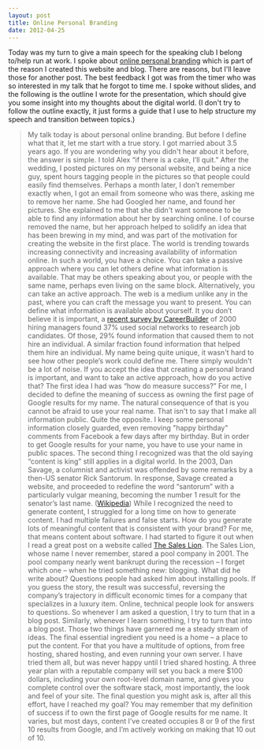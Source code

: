 ```yaml
---
layout: post
title: Online Personal Branding
date: 2012-04-25
---
```


Today was my turn to give a main speech for the speaking club I belong to/help run at work. I spoke about [online personal branding](http://en.wikipedia.org/wiki/Personal_branding) which is part of the reason I created this website and blog. There are reasons, but I'll leave those for another post. The best feedback I got was from the timer who was so interested in my talk that he forgot to time me. I spoke without slides, and the following is the outline I wrote for the presentation, which should give you some insight into my thoughts about the digital world. (I don't try to follow the outline exactly, it just forms a guide that I use to help structure my speech and transition between topics.)

> My talk today is about personal online branding.
> But before I define what that it, let me start with a true story. I got married about 3.5 years ago. If you are wondering why you didn't hear about it before, the answer is simple. I told Alex “if there is a cake, I’ll quit.”
> After the wedding, I posted pictures on my personal website, and being a nice guy, spent hours tagging people in the pictures so that people could easily find themselves.
> Perhaps a month later, I don’t remember exactly when, I got an email from someone who was there, asking me to remove her name. She had Googled her name, and found her pictures. She explained to me that she didn't want someone to be able to find any information about her by searching online.
> I of course removed the name, but her approach helped to solidify an idea that has been brewing in my mind, and was part of the motivation for creating the website in the first place. The world is trending towards increasing connectivity and increasing availability of information online. In such a world, you have a choice.
> You can take a passive approach where you can let others define what information is available. That may be others speaking about you, or people with the same name, perhaps even living on the same block.
> Alternatively, you can take an active approach. The web is a medium unlike any in the past, where you can craft the message you want to present. You can define what information is available about yourself.
> It you don’t believe it is important, a [recent survey by CareerBuilder](http://www.careerbuilder.com/JobPoster/Resources/page.aspx?pagever=2012SocialMedia&template=none&sc_cmp2=JP_Infographic_2012SocialMedia) of 2000 hiring managers found 37% used social networks to research job candidates. Of those, 29% found information that caused them to not hire an individual. A similar fraction found information that helped them hire an individual.
> My name being quite unique, it wasn't hard to see how other people’s work could define me. There simply wouldn't be a lot of noise.
> If you accept the idea that creating a personal brand is important, and want to take an active approach, how do you active that?
> The first idea I had was “how do measure success?” For me, I decided to define the meaning of success as owning the first page of Google results for my name. The natural consequence of that is you cannot be afraid to use your real name. That isn't to say that I make all information public. Quite the opposite. I keep some personal information closely guarded, even removing "happy birthday" comments from Facebook a few days after my birthday. But in order to get Google results for your name, you have to use your name in public spaces.
> The second thing I recognized was that the old saying “content is king” still applies in a digital world. In the 2003, Dan Savage, a columnist and activist was offended by some remarks by a then-US senator Rick Santorum. In response, Savage created a website, and proceeded to redefine the word “santorum” with a particularly vulgar meaning, becoming the number 1 result for the senator’s last name. ([Wikipedia](http://en.wikipedia.org/wiki/Campaign_for_%22santorum%22_neologism))
> While I recognized the need to generate content, I struggled for a long time on how to generate content. I had multiple failures and false starts. How do you generate lots of meaningful content that is consistent with your brand? For me, that means content about software.
> I had started to figure it out when I read a great post on a website called [The Sales Lion](http://www.thesaleslion.com/). The Sales Lion, whose name I never remember, stared a pool company in 2001. The pool company nearly went bankrupt during the recession – I forget which one – when he tried something new: blogging. What did he write about? Questions people had asked him about installing pools. If you guess the story, the result was successful, reversing the company’s trajectory in difficult economic times for a company that specializes in a luxury item.
> Online, technical people look for answers to questions. So whenever I am asked a question, I try to turn that in a blog post. Similarly, whenever I learn something, I try to turn that into a blog post. Those two things have garnered me a steady stream of ideas.
> The final essential ingredient you need is a home – a place to put the content. For that you have a multitude of options, from free hosting, shared hosting, and even running your own server. I have tried them all, but was never happy until I tried shared hosting. A three year plan with a reputable company will set you back a mere $100 dollars, including your own root-level domain name, and gives you complete control over the software stack, most importantly, the look and feel of your site.
> The final question you might ask is, after all this effort, have I reached my goal? You may remember that my definition of success if to own the first page of Google results for me name. It varies, but most days, content I’ve created occupies 8 or 9 of the first 10 results from Google, and I’m actively working on making that 10 out of 10.